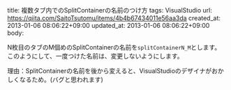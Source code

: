 title: 複数タブ内でのSplitContainerの名前のつけ方
tags: VisualStudio
url: https://qiita.com/SaitoTsutomu/items/4b4b67434011e56aa3da
created_at: 2013-01-06 08:06:22+09:00
updated_at: 2013-01-06 08:06:22+09:00
body:

N枚目のタブのM個めのSplitContainerの名前を`splitContainerN_M`とします。
このようにして、一度つけた名前は、変更しないようにします。

理由：SplitContainerの名前を後から変えると、VisualStudioのデザイナがおかしくなるため。(バグと思われます)

